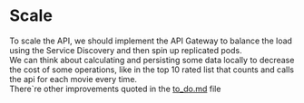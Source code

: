 # Scale  
To scale the API, we should implement the API Gateway to balance the load using the Service Discovery and then spin up replicated pods.  
We can think about calculating and persisting some data locally to decrease the cost of some operations, like in the top 10 rated list that counts and calls the api for each movie every time.  
There`re other improvements quoted in the [to_do.md](to_do.md) file

